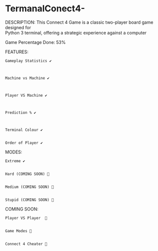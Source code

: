 # TermanalConect4-


DESCRIPTION:
This Connect 4 Game is a classic two-player board game designed for  
Python 3 terminal, offering a strategic experience against a computer 


Game Percentage Done: 53%



FEATURES:

    Gameplay Statistics ✔️
    
    

    Machine vs Machine ✔️
    


    Player VS Machine ✔️
    
    

    Prediction % ✔️
    
    

    Terminal Colour ✔️

    
    Order of Player ✔️

MODES:

    Extreme ✔️
    

    Hard (COMING SOON) 🔴
    

    Medium (COMING SOON) 🔴
    

    Stupid (COMING SOON) 🔴

COMING SOON:


    Player VS Player  🔴
    

    Game Modes 🔴
    

    Connect 4 Cheater 🔴
    


